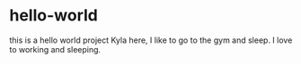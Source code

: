 # hello-world
this is a hello world project
Kyla here, I like to go to the gym and sleep.
I love to working and sleeping.  
